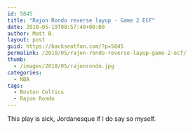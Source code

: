```yaml
---
id: 5845
title: "Rajon Rondo reverse layup - Game 2 ECF"
date: 2010-05-19T08:57:48+00:00
author: Matt B.
layout: post
guid: https://backseatfan.com/?p=5845
permalink: /2010/05/rajon-rondo-reverse-layup-game-2-ecf/
thumb:
  - /images/2010/05/rajonrondo.jpg
categories:
  - NBA
tags:
  - Boston Celtics
  - Rajon Rondo
---
```


<div class="entry">
  <p>
    This play is sick, Jordanesque if I do say so myself.<br />
  </p>
</div>
